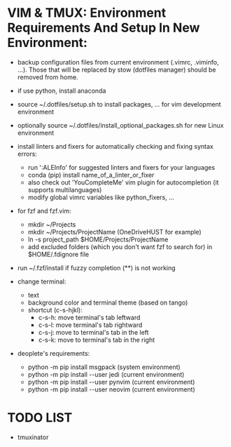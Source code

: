 # VIM & TMUX: Environment Requirements And Setup In New Environment:

- backup configuration files from current environment (.vimrc, .viminfo, ...).
Those that will be replaced by stow (dotfiles manager) should be removed from
home.

- if use python, install anaconda

- source ~/.dotfiles/setup.sh to install packages, ... for vim development environment
- optionally source ~/.dotfiles/install_optional_packages.sh for new Linux environment

- install linters and fixers for automatically checking and fixing syntax
errors:
    + run ':ALEInfo' for suggested linters and fixers for your languages
    + conda (pip) install name_of_a_linter_or_fixer
    + also check out 'YouCompleteMe' vim plugin for autocompletion (it supports
multilanguages)
    + modify global vimrc variables like python_fixers, ...

- for fzf and fzf.vim:
    + mkdir ~/Projects
    + mkdir ~/Projects/ProjectName (OneDriveHUST for example)
    + ln -s project_path $HOME/Projects/ProjectName
    + add excluded folders (which you don't want fzf to search for) in
    $HOME/.fdignore file

- run ~/.fzf/install if fuzzy completion (**) is not working

- change terminal:
    + text
    + background color and terminal theme (based on tango)
    + shortcut (c-s-hjkl):
        + c-s-h: move terminal's tab leftward
        + c-s-l: move terminal's tab rightward
        + c-s-j: move to terminal's tab in the left
        + c-s-k: move to terminal's tab in the right

- deoplete's requirements:
    + python -m pip install msgpack (system environment)
    + python -m pip install --user jedi (current environment)
    + python -m pip install --user pynvim (current environment)
    + python -m pip install --user neovim (current environment)

# TODO LIST

- tmuxinator
